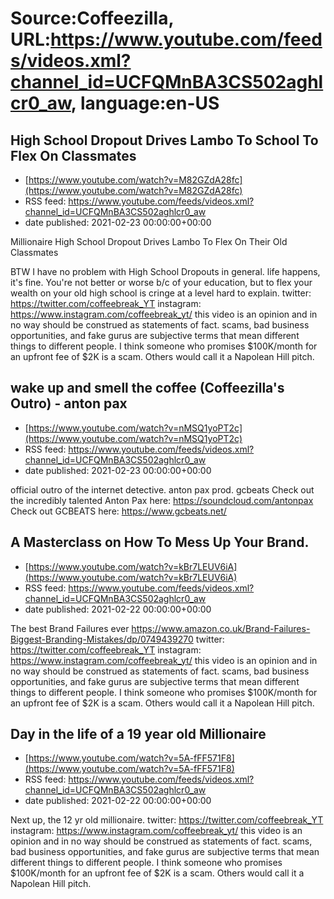 # Source:Coffeezilla, URL:https://www.youtube.com/feeds/videos.xml?channel_id=UCFQMnBA3CS502aghlcr0_aw, language:en-US

## High School Dropout Drives Lambo To School To Flex On Classmates
 - [https://www.youtube.com/watch?v=M82GZdA28fc](https://www.youtube.com/watch?v=M82GZdA28fc)
 - RSS feed: https://www.youtube.com/feeds/videos.xml?channel_id=UCFQMnBA3CS502aghlcr0_aw
 - date published: 2021-02-23 00:00:00+00:00

Millionaire High School Dropout Drives Lambo To Flex On Their Old Classmates

BTW I have no problem with High School Dropouts in general. life happens, it's fine. You're not better or worse b/c of your education, but to flex your wealth on your old high school is cringe at a level hard to explain. 
twitter: https://twitter.com/coffeebreak_YT
instagram: https://www.instagram.com/coffeebreak_yt/
this video is an opinion and in no way should be construed as statements of fact. scams, bad business opportunities, and fake gurus are subjective terms that mean different things to different people. I think someone who promises $100K/month for an upfront fee of $2K is a scam. Others would call it a Napolean Hill pitch.

## wake up and smell the coffee (Coffeezilla's Outro) - anton pax
 - [https://www.youtube.com/watch?v=nMSQ1yoPT2c](https://www.youtube.com/watch?v=nMSQ1yoPT2c)
 - RSS feed: https://www.youtube.com/feeds/videos.xml?channel_id=UCFQMnBA3CS502aghlcr0_aw
 - date published: 2021-02-23 00:00:00+00:00

official outro of the internet detective.  anton pax prod. gcbeats
Check out the incredibly talented Anton Pax here: https://soundcloud.com/antonpax
Check out GCBEATS here: https://www.gcbeats.net/

## A Masterclass on How To Mess Up Your Brand.
 - [https://www.youtube.com/watch?v=kBr7LEUV6iA](https://www.youtube.com/watch?v=kBr7LEUV6iA)
 - RSS feed: https://www.youtube.com/feeds/videos.xml?channel_id=UCFQMnBA3CS502aghlcr0_aw
 - date published: 2021-02-22 00:00:00+00:00

The best Brand Failures ever
https://www.amazon.co.uk/Brand-Failures-Biggest-Branding-Mistakes/dp/0749439270
twitter: https://twitter.com/coffeebreak_YT
instagram: https://www.instagram.com/coffeebreak_yt/
this video is an opinion and in no way should be construed as statements of fact. scams, bad business opportunities, and fake gurus are subjective terms that mean different things to different people. I think someone who promises $100K/month for an upfront fee of $2K is a scam. Others would call it a Napolean Hill pitch.

## Day in the life of a 19 year old Millionaire
 - [https://www.youtube.com/watch?v=5A-fFF571F8](https://www.youtube.com/watch?v=5A-fFF571F8)
 - RSS feed: https://www.youtube.com/feeds/videos.xml?channel_id=UCFQMnBA3CS502aghlcr0_aw
 - date published: 2021-02-22 00:00:00+00:00

Next up, the 12 yr old millionaire. 
twitter: https://twitter.com/coffeebreak_YT
instagram: https://www.instagram.com/coffeebreak_yt/
this video is an opinion and in no way should be construed as statements of fact. scams, bad business opportunities, and fake gurus are subjective terms that mean different things to different people. I think someone who promises $100K/month for an upfront fee of $2K is a scam. Others would call it a Napolean Hill pitch.

